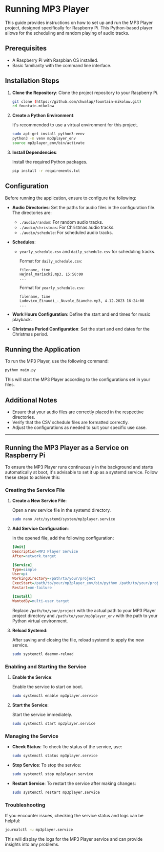 # Running MP3 Player

This guide provides instructions on how to set up and run the MP3 Player project, designed specifically for Raspberry Pi. This Python-based player allows for the scheduling and random playing of audio tracks.

## Prerequisites

- A Raspberry Pi with Raspbian OS installed.
- Basic familiarity with the command line interface.

## Installation Steps

1. **Clone the Repository**: Clone the project repository to your Raspberry Pi.

    ```bash
    git clone (https://github.com/chwalap/fountain-mikolow.git)
    cd fountain-mikolow
    ```

2. **Create a Python Environment**:
   
    It's recommended to use a virtual environment for this project.

    ```bash
    sudo apt-get install python3-venv
    python3 -m venv mp3player_env
    source mp3player_env/bin/activate
    ```

3. **Install Dependencies**:

    Install the required Python packages.

    ```bash
    pip install -r requirements.txt
    ```

## Configuration

Before running the application, ensure to configure the following:

- **Audio Directories**: Set the paths for audio files in the configuration file. The directories are:
  - `./audio/random`: For random audio tracks.
  - `./audio/christmas`: For Christmas audio tracks.
  - `./audio/schedule`: For scheduled audio tracks.

- **Schedules**:
  - `yearly_schedule.csv` and `daily_schedule.csv` for scheduling tracks.

    Format for `daily_schedule.csv`:
    ```
    filename, time
    Hejnal_mariacki.mp3, 15:50:00
    ...
    ```

    Format for `yearly_schedule.csv`:
    ```
    filename, time
    Ludovico_Einaudi_-_Nuvole_Bianche.mp3, 4.12.2023 16:24:00
    ...
    ```

- **Work Hours Configuration**: Define the start and end times for music playback.

- **Christmas Period Configuration**: Set the start and end dates for the Christmas period.

## Running the Application

To run the MP3 Player, use the following command:

```bash
python main.py
```

This will start the MP3 Player according to the configurations set in your files.

## Additional Notes

- Ensure that your audio files are correctly placed in the respective directories.
- Verify that the CSV schedule files are formatted correctly.
- Adjust the configurations as needed to suit your specific use case.

---

## Running the MP3 Player as a Service on Raspberry Pi

To ensure the MP3 Player runs continuously in the background and starts automatically at boot, it's advisable to set it up as a systemd service. Follow these steps to achieve this:

### Creating the Service File

1. **Create a New Service File**:

    Open a new service file in the systemd directory.

    ```bash
    sudo nano /etc/systemd/system/mp3player.service
    ```

2. **Add Service Configuration**:

    In the opened file, add the following configuration:

    ```ini
    [Unit]
    Description=MP3 Player Service
    After=network.target

    [Service]
    Type=simple
    User=pi
    WorkingDirectory=/path/to/your/project
    ExecStart=/path/to/your/mp3player_env/bin/python /path/to/your/project/main.py
    Restart=on-failure

    [Install]
    WantedBy=multi-user.target
    ```

    Replace `/path/to/your/project` with the actual path to your MP3 Player project directory and `/path/to/your/mp3player_env` with the path to your Python virtual environment.

3. **Reload Systemd**:

    After saving and closing the file, reload systemd to apply the new service.

    ```bash
    sudo systemctl daemon-reload
    ```

### Enabling and Starting the Service

1. **Enable the Service**:

    Enable the service to start on boot.

    ```bash
    sudo systemctl enable mp3player.service
    ```

2. **Start the Service**:

    Start the service immediately.

    ```bash
    sudo systemctl start mp3player.service
    ```

### Managing the Service

- **Check Status**:
  To check the status of the service, use:
  ```bash
  sudo systemctl status mp3player.service
  ```

- **Stop Service**:
  To stop the service:
  ```bash
  sudo systemctl stop mp3player.service
  ```

- **Restart Service**:
  To restart the service after making changes:
  ```bash
  sudo systemctl restart mp3player.service
  ```

### Troubleshooting

If you encounter issues, checking the service status and logs can be helpful:

```bash
journalctl -u mp3player.service
```

This will display the logs for the MP3 Player service and can provide insights into any problems.
